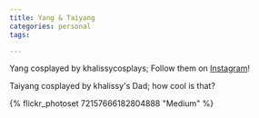 ```yaml
---
title: Yang & Taiyang
categories: personal
tags: 

---
```


Yang cosplayed by khalissycosplays; Follow them on [Instagram](https://www.instagram.com/khalissycosplays)!

Taiyang cosplayed by khalissy's Dad; how cool is that?

{% flickr_photoset 72157666182804888 "Medium" %}
